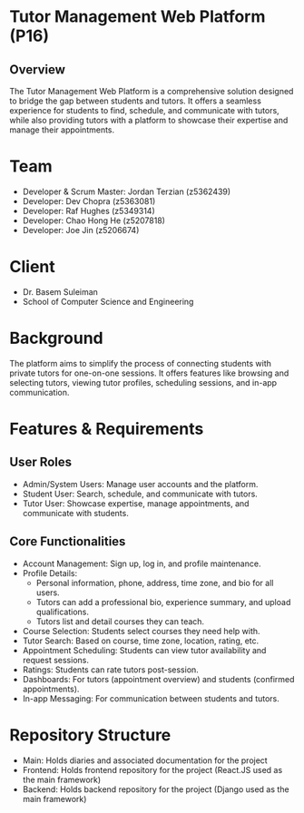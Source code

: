 # Tutor Management Web Platform (P16)
## Overview
The Tutor Management Web Platform is a comprehensive solution designed to bridge the gap between students and tutors. It offers a seamless experience for students to find, schedule, and communicate with tutors, while also providing tutors with a platform to showcase their expertise and manage their appointments.

# Team
- Developer & Scrum Master: Jordan Terzian (z5362439)
- Developer: Dev Chopra (z5363081)
- Developer: Raf Hughes (z5349314)
- Developer: Chao Hong He (z5207818)
- Developer: Joe Jin (z5206674)

# Client
 - Dr. Basem Suleiman
 - School of Computer Science and Engineering

# Background
The platform aims to simplify the process of connecting students with private tutors for one-on-one sessions. It offers features like browsing and selecting tutors, viewing tutor profiles, scheduling sessions, and in-app communication.

# Features & Requirements
## User Roles
- Admin/System Users: Manage user accounts and the platform.
- Student User: Search, schedule, and communicate with tutors.
- Tutor User: Showcase expertise, manage appointments, and communicate with students.
## Core Functionalities
- Account Management: Sign up, log in, and profile maintenance.
- Profile Details:
  - Personal information, phone, address, time zone, and bio for all users.
  - Tutors can add a professional bio, experience summary, and upload qualifications.
  - Tutors list and detail courses they can teach.
- Course Selection: Students select courses they need help with.
- Tutor Search: Based on course, time zone, location, rating, etc.
- Appointment Scheduling: Students can view tutor availability and request sessions.
- Ratings: Students can rate tutors post-session.
- Dashboards: For tutors (appointment overview) and students (confirmed appointments).
- In-app Messaging: For communication between students and tutors.

# Repository Structure
- Main: Holds diaries and associated documentation for the project
- Frontend: Holds frontend repository for the project (React.JS used as the main framework)
- Backend: Holds backend repository for the project (Django used as the main framework)
